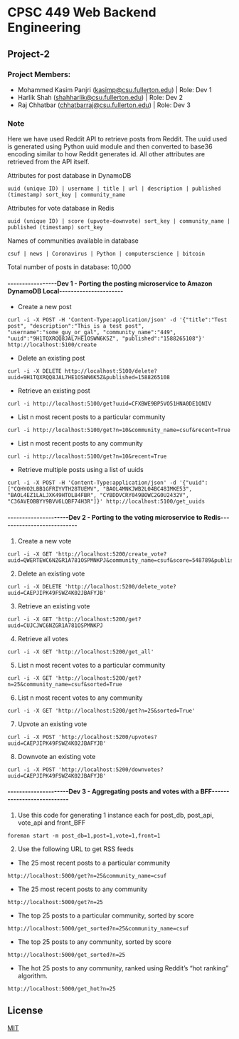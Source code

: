# CPSC 449 Web Backend Engineering
## Project-2
### Project Members:
* Mohammed Kasim Panjri (kasimp@csu.fullerton.edu) | Role: Dev 1
* Harlik Shah (shahharlik@csu.fullerton.edu) | Role: Dev 2 
* Raj Chhatbar (chhatbarraj@csu.fullerton.edu) | Role: Dev 3


### Note
Here we have used Reddit API to retrieve posts from Reddit. 
The uuid used is generated using Python uuid module and then converted to base36 encoding similar to how Reddit generates id.
All other attributes are retrieved from the API itself.

Attributes for post database in DynamoDB
```
uuid (unique ID) | username | title | url | description | published (timestamp) sort_key | community_name
```
Attributes for vote database in Redis
```
uuid (unique ID) | score (upvote-downvote) sort_key | community_name | published (timestamp) sort_key
```

Names of communities available in database
```
csuf | news | Coronavirus | Python | computerscience | bitcoin
```

Total number of posts in database: 10,000


#### -----------------Dev 1 - Porting the posting microservice to Amazon DynamoDB Local----------------------
* Create a new post
```shell script
curl -i -X POST -H 'Content-Type:application/json' -d '{"title":"Test post", "description":"This is a test post", "username":"some_guy_or_gal", "community_name":"449", "uuid":"9H1TQXRQQ8JAL7HE1OSWN6K5Z", "published":"1588265108"}' http://localhost:5100/create
```
* Delete an existing post
```shell script
curl -i -X DELETE http://localhost:5100/delete?uuid=9H1TQXRQQ8JAL7HE1OSWN6K5Z&published=1588265108
```
* Retrieve an existing post
```shell script
curl -i http://localhost:5100/get?uuid=CFXBWE9BP5VO51HNA0DE1QNIV
```
* List n most recent posts to a particular community
```shell script
curl -i http://localhost:5100/get?n=10&community_name=csuf&recent=True
```
* List n most recent posts to any community
```shell script
curl -i http://localhost:5100/get?n=10&recent=True
```
* Retrieve multiple posts using a list of uuids
```shell script
curl -i -X POST -H 'Content-Type:application/json' -d '{"uuid":["CQHYO2LBB1GFRIYVTH28TUEMV", "BAOL4MNKJWB2L04BC48IMKE53", "BAOL4EZ1LALJXK49HTOL84FBR", "CYBDDVCRY049BOWC2G0U2432V", "C36AVEOBBYY9BVV6LQBF74H3R"]}' http://localhost:5100/get_uuids
```

#### ---------------------Dev 2 - Porting to the voting microservice to Redis---------------------------
1. Create a new vote
```shell script
curl -i -X GET 'http://localhost:5200/create_vote?uuid=QWERTEWC6NZGR1A781OSPMNKPJ&community_name=csuf&score=548789&published=1521027928.0'
```
2. Delete an existing vote
```shell script
curl -i -X DELETE 'http://localhost:5200/delete_vote?uuid=CAEPJIPK49FSWZ4K02JBAFYJB'
```
3. Retrieve an existing vote
```shell script
curl -i -X GET 'http://localhost:5200/get?uuid=CUJCJWC6NZGR1A781OSPMNKPJ
```
4. Retrieve all votes
```shell script
curl -i -X GET 'http://localhost:5200/get_all'
```
5. List n most recent votes to a particular community
```shell script
curl -i -X GET 'http://localhost:5200/get?n=25&community_name=csuf&sorted=True
```
6. List n most recent votes to any community
```shell script
curl -i -X GET 'http://localhost:5200/get?n=25&sorted=True'
```
7. Upvote an existing vote
```shell script
curl -i -X POST 'http://localhost:5200/upvotes?uuid=CAEPJIPK49FSWZ4K02JBAFYJB'
```
8. Downvote an existing vote
```shell script
curl -i -X POST 'http://localhost:5200/downvotes?uuid=CAEPJIPK49FSWZ4K02JBAFYJB'
```


#### ---------------------Dev 3 - Aggregating posts and votes with a BFF---------------------------
1) Use this code for generating 1 instance each for post_db, post_api, vote_api and front_BFF
```shell script
foreman start -m post_db=1,post=1,vote=1,front=1
```

2) Use the following URL to get RSS feeds

  * The 25 most recent posts to a particular community
```
http://localhost:5000/get?n=25&community_name=csuf
```
  * The 25 most recent posts to any community
```
http://localhost:5000/get?n=25
```
  * The top 25 posts to a particular community, sorted by score
```
http://localhost:5000/get_sorted?n=25&community_name=csuf
```
  * The top 25 posts to any community, sorted by score
```
http://localhost:5000/get_sorted?n=25
```
  * The hot 25 posts to any community, ranked using Reddit’s “hot ranking” algorithm.
```
http://localhost:5000/get_hot?n=25
```


## License
[MIT](https://choosealicense.com/licenses/mit/)
